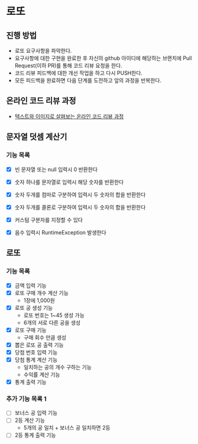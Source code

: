 # 로또
## 진행 방법
* 로또 요구사항을 파악한다.
* 요구사항에 대한 구현을 완료한 후 자신의 github 아이디에 해당하는 브랜치에 Pull Request(이하 PR)를 통해 코드 리뷰 요청을 한다.
* 코드 리뷰 피드백에 대한 개선 작업을 하고 다시 PUSH한다.
* 모든 피드백을 완료하면 다음 단계를 도전하고 앞의 과정을 반복한다.

## 온라인 코드 리뷰 과정
* [텍스트와 이미지로 살펴보는 온라인 코드 리뷰 과정](https://github.com/next-step/nextstep-docs/tree/master/codereview)


## 문자열 덧셈 계산기

### 기능 목록

  * [X] 빈 문자열 또는 null 입력시 0 반환한다
  * [X] 숫자 하나를 문자열로 입력시 해당 숫자를 반환한다
  * [X] 숫자 두개를 컴마로 구분하여 입력시 두 숫자의 합을 반환한다
  * [X] 숫자 두개를 콜론로 구분하여 입력시 두 숫자의 합을 반환한다
  * [X] 커스텀 구분자를 지정할 수 있다
  * [X] 음수 입력시 RuntimeException 발생한다


## 로또

### 기능 목록

  * [x] 금액 입력 기능
  * [x] 로또 구매 개수 계산 기능
    * 1장에 1,000원
  * [x] 로또 공 생성 기능
    * 로또 번호는 1~45 생성 가능
    * 6개의 서로 다른 공을 생성
  * [x] 로또 구매 기능
    * 구매 회수 만큼 생성
  * [x] 뽑은 로또 공 출력 기능
  * [x] 당첨 번호 입력 기능
  * [x] 당첨 통계 계산 기능
    * 일치하는 공의 개수 구하는 기능
    * 수익률 계산 기능
  * [x] 통계 출력 기능 

### 추가 기능 목록 1

  * [ ] 보너스 공 입력 기능
  * [ ] 2등 계산 기능
    * 5개의 공 일치 + 보너스 공 일치하면 2등
  * [ ] 2등 통계 출력 기능
